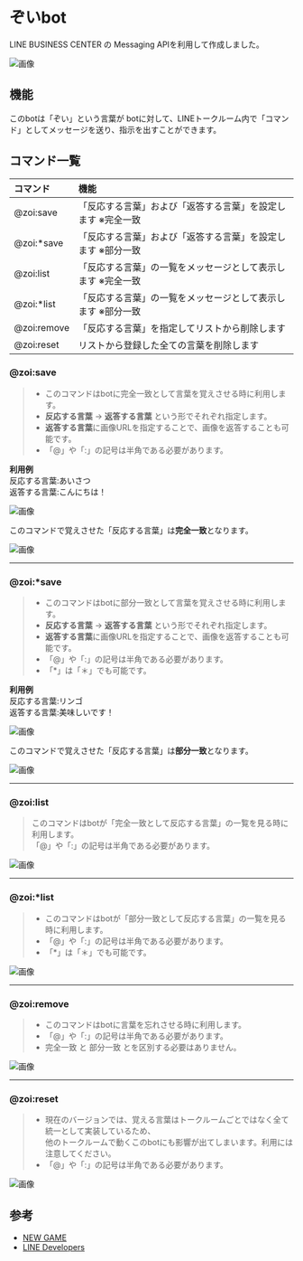 # ぞいbot

LINE BUSINESS CENTER の Messaging APIを利用して作成しました。  

![画像](https://raw.githubusercontent.com/KikurageChan/Box/master/zoi_sample.png?token=AREbEmBGo2fazOi13QyDYwP8vkF_bzf-ks5YQrmRwA%3D%3D)

## 機能
このbotは「ぞい」という言葉が
botに対して、LINEトークルーム内で「コマンド」としてメッセージを送り、指示を出すことができます。

## コマンド一覧
|コマンド|機能|
|:--|:--|
|@zoi:save|「反応する言葉」および「返答する言葉」を設定します ※完全一致|
|@zoi:*save|「反応する言葉」および「返答する言葉」を設定します ※部分一致|
|@zoi:list|「反応する言葉」の一覧をメッセージとして表示します ※完全一致|
|@zoi:*list|「反応する言葉」の一覧をメッセージとして表示します ※部分一致|
|@zoi:remove|「反応する言葉」を指定してリストから削除します|
|@zoi:reset|リストから登録した全ての言葉を削除します

### @zoi:save
> - このコマンドはbotに完全一致として言葉を覚えさせる時に利用します。  
> - **反応する言葉** -> **返答する言葉** という形でそれぞれ指定します。  
> - **返答する言葉**に画像URLを指定することで、画像を返答することも可能です。  
> - 「@」や「:」の記号は半角である必要があります。  

**利用例**  
反応する言葉:あいさつ  
返答する言葉:こんにちは！  

![画像](https://raw.githubusercontent.com/KikurageChan/Box/master/hello_save.png?token=AREbEhazJ4aTdGidy7yt0Gd9EhoJP535ks5YQrK2wA%3D%3D)

このコマンドで覚えさせた「反応する言葉」は**完全一致**となります。  

![画像](https://raw.githubusercontent.com/KikurageChan/Box/master/hello_return.png?token=AREbEtP2tshwQdO_FovnSL8GPnsy8Cg6ks5YQrLvwA%3D%3D)

---
### @zoi:*save
> - このコマンドはbotに部分一致として言葉を覚えさせる時に利用します。  
> - **反応する言葉** -> **返答する言葉** という形でそれぞれ指定します。  
> - **返答する言葉**に画像URLを指定することで、画像を返答することも可能です。  
> - 「@」や「:」の記号は半角である必要があります。  
> - 「*」は「＊」でも可能です。

**利用例**  
反応する言葉:リンゴ  
返答する言葉:美味しいです！

![画像](https://raw.githubusercontent.com/KikurageChan/Box/master/apple_save.png?token=AREbEvXAUEXVtiZWGEE1HFMTcc6q70hPks5YQrPcwA%3D%3D)

このコマンドで覚えさせた「反応する言葉」は**部分一致**となります。  

![画像](https://raw.githubusercontent.com/KikurageChan/Box/master/apple_return.png?token=AREbEklwnToLRZucp4ncOYffVccxo7WHks5YQrQOwA%3D%3D)

---
### @zoi:list
> このコマンドはbotが「完全一致として反応する言葉」の一覧を見る時に利用します。  
> 「@」や「:」の記号は半角である必要があります。  

![画像](https://raw.githubusercontent.com/KikurageChan/Box/master/list_sample.png?token=AREbEr4buZ4xD-qNiby9YDKIEPyxhOUoks5YQrRBwA%3D%3D)

---
### @zoi:*list
> - このコマンドはbotが「部分一致として反応する言葉」の一覧を見る時に利用します。  
> - 「@」や「:」の記号は半角である必要があります。  
> - 「*」は「＊」でも可能です。

![画像](https://raw.githubusercontent.com/KikurageChan/Box/master/list2_sample.png?token=AREbEseeHrJPYYPa07eP3C5h9h4ERA7Xks5YQrc0wA%3D%3D)

---
### @zoi:remove
> - このコマンドはbotに言葉を忘れさせる時に利用します。  
> - 「@」や「:」の記号は半角である必要があります。  
> - 完全一致 と 部分一致 とを区別する必要はありません。

![画像](https://raw.githubusercontent.com/KikurageChan/Box/master/remove_sample.png?token=AREbEl4o8G9T7WInn0bjCoibdW--FZuAks5YQrdkwA%3D%3D)

---
### @zoi:reset
> - 現在のバージョンでは、覚える言葉はトークルームごとではなく全て統一として実装しているため、  
> 他のトークルームで動くこのbotにも影響が出てしまいます。利用には注意してください。
> - 「@」や「:」の記号は半角である必要があります。  

![画像](https://raw.githubusercontent.com/KikurageChan/Box/master/reset_sample.png?token=AREbEgAvUJmtzSqFeImgjhmtB5W2IDXRks5YQrkwwA%3D%3D)

## 参考
- [NEW GAME](http://newgame-anime.com/)  
- [LINE Developers](https://developers.line.me/bot-api/api-reference)
